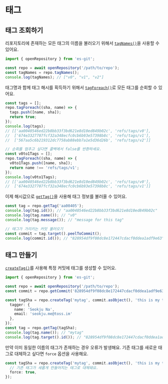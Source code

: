 # 태그

## 태그 조회하기

리포지토리에 존재하는 모든 태그의 이름을 불러오기 위해서 [`tagNames()`](../reference/classes/Repository.md#tagnames)을 사용할 수 있어요.

```ts
import { openRepository } from 'es-git';

const repo = await openRepository('/path/to/repo');
const tagNames = repo.tagNames();
console.log(tagNames); // ["v0", "v1", "v2"] 
```

태그명과 함께 태그 해시를 획득하기 위해서 [`tagForeach()`](../reference/classes/Repository.md#tagforeach)로 모든 태그를 순회할 수 있어요.

```ts
const tags = [];
repo.tagForeach((sha, name) => {
  tags.push([name, sha]);
  return true;
});
console.log(tags);
// [['aa0040546ed22b8bb33f3bd621e8d10ed849b02c', 'refs/tags/v0'],
//  ['674e3327707fcf32a348ecfc0cb6b93e57398b8c', 'refs/tags/v1'],
//  ['567aa5c6b219312dc7758ab88ebb7a1e5d36d26b', 'refs/tags/v2']]

// 순회를 멈추고 싶다면 콜백에서 false를 반환하세요.
const v0to1Tags = [];
repo.tagForeach((sha, name) => {
  v0to1Tags.push([name, sha]);
  return name !== 'refs/tags/v1';
});
console.log(v0to1Tags);
// [['aa0040546ed22b8bb33f3bd621e8d10ed849b02c', 'refs/tags/v0'],
//  ['674e3327707fcf32a348ecfc0cb6b93e57398b8c', 'refs/tags/v1']]
```

이제 해시값으로 [`getTag()`](../reference/classes/Repository.md#gettag)을 사용해 태그 정보를 불러올 수 있어요.

```ts
const tag = repo.getTag('aa00405');
console.log(tag.id()); // "aa0040546ed22b8bb33f3bd621e8d10ed849b02c"
console.log(tag.name()); // "v0"
console.log(tag.message()); // "message for this tag"

// 태그가 가리키는 커밋 불러오기
const commit = tag.target().peelToCommit();
console.log(commit.id()); // "828954df9f08dc8e172447cdacf0ddea1adf9e63"
```

## 태그 만들기

[`createTag()`](../reference/classes/Repository.md#createtag)를 사용해 특정 커밋에 태그를 생성할 수 있어요.

```ts
import { openRepository } from 'es-git';

const repo = await openRepository('/path/to/repo');
const commit = repo.getCommit('828954df9f08dc8e172447cdacf0ddea1adf9e63');

const tagSha = repo.createTag('mytag', commit.asObject(), 'this is my tag', {
  tagger: {
    name: 'Seokju Na',
    email: 'seokju.me@toss.im'
  },
});
const tag = repo.getTag(tagSha);
console.log(tag.name()); // "mytag"
console.log(tag.target().id()); // "828954df9f08dc8e172447cdacf0ddea1adf9e63"
```

만약 이미 동일한 이름의 태그가 존재하는 경우 오류가 발생해요. 기존 태그를 새로운 태그로 대체하고 싶다면 `force` 옵션을 사용해요.

```ts
const tagSha = repo.createTag('mytag', commit.asObject(), 'this is my tag', {
  // 기존 태그가 새롭게 만들어지는 태그로 대체돼요.
  force: true,
});
```
